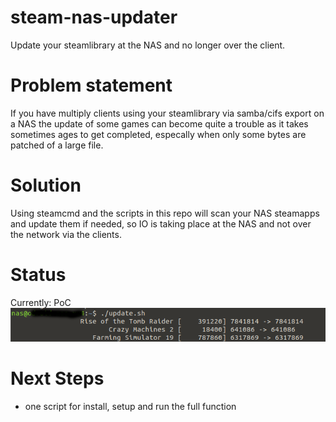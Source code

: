 # steam-nas-updater
Update your steamlibrary at the NAS and no longer over the client.

# Problem statement
If you have multiply clients using your steamlibrary via samba/cifs export on a NAS the update of some games can become quite a trouble as it takes sometimes ages to get completed, especally when only some bytes are patched of a large file.

# Solution
Using steamcmd and the scripts in this repo will scan your NAS steamapps and update them if needed, so IO is taking place at the NAS and not over the network via the clients.

# Status
Currently: PoC 
![poc output](doc/steam-nas-updater-poc-output.png)

# Next Steps
- one script for install, setup and run the full function
